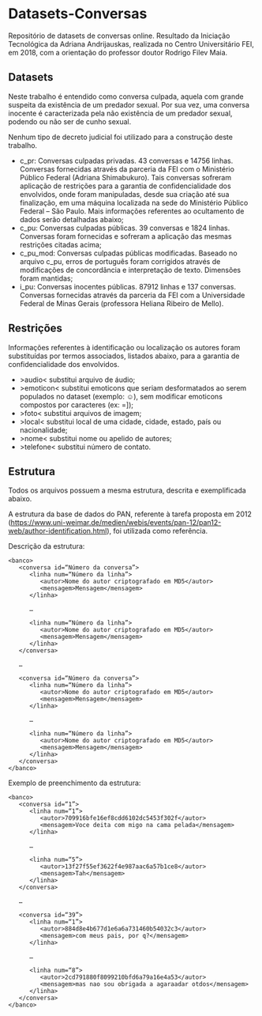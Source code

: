 # Datasets-Conversas

Repositório de datasets de conversas online. Resultado da Iniciação Tecnológica da Adriana Andrijauskas, realizada no Centro Universitário FEI, em 2018, com a orientação do professor doutor Rodrigo Filev Maia.

## Datasets
Neste trabalho é entendido como conversa culpada, aquela com grande suspeita da existência de um predador sexual. Por sua vez, uma conversa inocente é caracterizada pela não existência de um predador sexual, podendo ou não ser de cunho sexual.

Nenhum tipo de decreto judicial foi utilizado para a construção deste trabalho.
* c_pr: Conversas culpadas privadas. 43 conversas e 14756 linhas. Conversas fornecidas através da parceria da FEI com o Ministério Público Federal (Adriana Shimabukuro). Tais conversas sofreram aplicação de restrições para a garantia de confidencialidade dos envolvidos, onde foram manipuladas, desde sua criação até sua finalização, em uma máquina localizada na sede do Ministério Público Federal – São Paulo. Mais informações referentes ao ocultamento de dados serão detalhadas abaixo;
* c_pu: Conversas culpadas públicas. 39 conversas e 1824 linhas. Conversas foram fornecidas e sofreram a aplicação das mesmas restrições citadas acima;
* c_pu_mod: Conversas culpadas públicas modificadas. Baseado no arquivo c_pu, erros de português foram corrigidos através de modificações de concordância e interpretação de texto. Dimensões foram mantidas;
* i_pu: Conversas inocentes públicas. 87912 linhas e 137 conversas. Conversas fornecidas através da parceria da FEI com a Universidade Federal de Minas Gerais (professora Heliana Ribeiro de Mello). 

## Restrições
Informações referentes à identificação ou localização os autores foram substituídas por termos associados, listados abaixo, para a garantia de confidencialidade dos envolvidos.
* \>audio< substitui arquivo de áudio;
* \>emoticon< substitui emoticons que seriam desformatados ao serem populados no dataset (exemplo: ☺), sem modificar emoticons compostos por caracteres (ex: =]);
* \>foto< substitui arquivos de imagem;
* \>local< substitui local de uma cidade, cidade, estado, país ou nacionalidade;
* \>nome< substitui nome ou apelido de autores;
* \>telefone< substitui número de contato.

## Estrutura
Todos os arquivos possuem a mesma estrutura, descrita e exemplificada abaixo.

A estrutura da base de dados do PAN, referente à tarefa proposta em 2012 (https://www.uni-weimar.de/medien/webis/events/pan-12/pan12-web/author-identification.html), foi utilizada como referência.

Descrição da estrutura:

    <banco>
       <conversa id=“Número da conversa”>
          <linha num=“Número da linha”>
             <autor>Nome do autor criptografado em MD5</autor>
             <mensagem>Mensagem</mensagem>
          </linha>
          
          …
          
          <linha num=“Número da linha”>
             <autor>Nome do autor criptografado em MD5</autor>
             <mensagem>Mensagem</mensagem>
          </linha>
       </conversa>
       
       …
       
       <conversa id=“Número da conversa”>
          <linha num=“Número da linha”>
             <autor>Nome do autor criptografado em MD5</autor>
             <mensagem>Mensagem</mensagem>
          </linha>
          
          …
          
          <linha num=“Número da linha”>
             <autor>Nome do autor criptografado em MD5</autor>
             <mensagem>Mensagem</mensagem>
          </linha>
       </conversa>
    </banco>

Exemplo de preenchimento da estrutura:

    <banco>
       <conversa id=“1”>
          <linha num=“1”>
             <autor>709916bfe16ef8cdd6102dc5453f302f</autor>
             <mensagem>Voce deita com migo na cama pelada</mensagem>
          </linha>
          
          …
          
          <linha num=“5”>
             <autor>13f27f55ef3622f4e987aac6a57b1ce8</autor>
             <mensagem>Tah</mensagem>
          </linha>
       </conversa>
       
       …
       
       <conversa id=“39”>
          <linha num=“1”>
             <autor>884d8e4b677d1e6a6a731460b54032c3</autor>
             <mensagem>com meus pais, por q?</mensagem>
          </linha>
          
          …
          
          <linha num=“8”>
             <autor>2cd791880f8099210bfd6a79a16e4a53</autor>
             <mensagem>mas nao sou obrigada a agaraadar otdos</mensagem>
          </linha>
       </conversa>  
    </banco>
    
